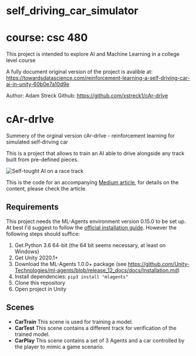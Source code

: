 # self_driving_car_simulator
# course: csc 480
This project is intended to explore AI and Machine Learning in a college level course

A fully document original version of the project is avalible at:
https://towardsdatascience.com/reinforcement-learning-a-self-driving-car-ai-in-unity-60b0e7a10d9e

Author: Adam Streck
Github: https://github.com/xstreck1/cAr-drIve

# cAr-drIve
Summery of the orginal version
cAr-drIve - reinforcement learning for simulated self-driving car

This is a project that allows to train an AI able to drive alongside any track built from pre-defined pieces.

![Self-tought AI on a race track](https://miro.medium.com/max/800/1*IkRIQavCAPI96PH3XE36xQ.gif)

This is the code for an accompanying [Medium article](http://medium.com/p/60b0e7a10d9e), for details on the content, please check the article.

## Requirements
This project needs the ML-Agents environment version 0.15.0 to be set up. At best I'd suggest to follow the [official installation guide](https://github.com/Unity-Technologies/ml-agents/blob/master/docs/Installation.md). However the following steps should suffice:

1. Get Python 3.6 64-bit (the 64 bit seems necessary, at least on Windows)
2. Get Unity 2020.1+
3. Download the ML-Agents 1.0.0+ package (see https://github.com/Unity-Technologies/ml-agents/blob/release_12_docs/docs/Installation.md)
4. Install dependencies: `pip3 install "mlagents"`
5. Clone this repository
6. Open project in Unity

## Scenes
* **CarTrain** This scene is used for training a model.  
* **CarTest** This scene contains a different track for verification of the trained model.  
* **CarPlay** This scene contains a set of 3 Agents and a car controlled by the player to mimic a game scenario.  
